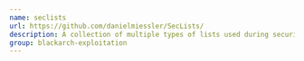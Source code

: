 ```yaml
---
name: seclists
url: https://github.com/danielmiessler/SecLists/
description: A collection of multiple types of lists used during security assessments.
group: blackarch-exploitation
---
```

